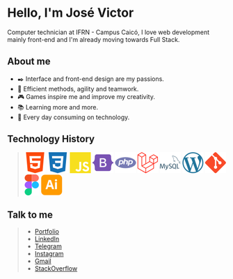 # Hello, I'm José Victor
Computer technician at IFRN - Campus Caicó, I love web development mainly front-end and I'm already moving towards Full Stack.


## About me
- ✒️ Interface and front-end design are my passions.
- 💪 Efficient methods, agility and teamwork.
- 🎮 Games inspire me and improve my creativity.
- 📚 Learning more and more.
- 🤖 Every day consuming on technology.

## Technology History
> <img title="HTML5" src="icons/html5.svg">
> <img title="CSS3" src="icons/css3.svg">
> <img title="JavaScript" src="icons/javascript.svg">
> <img title="Bootstrap" src="icons/bootstrap.svg">
> <img title="PHP" src="icons/php.svg">
> <img title="Laravel" src="icons/laravel.svg">
> <img title="MySQL" src="icons/mysql.svg">
> <img title="WordPress" src="icons/wordpress.svg">
> <img title="Git" src="icons/git.svg">
> <img title="Figma" src="icons/figma.svg">
> <img title="Adobe Illustrator" src="icons/adobeillustrator.svg">

## Talk to me

> - <a href="https://victormedeiros1.github.io/Portfolio/">Portfolio</a>
> - <a href="https://www.linkedin.com/in/jos%C3%A9-victor-dev/">LinkedIn</a>
> - <a href="https://t.me/VictorMedeirosDev">Telegram</a>
> - <a href="https://www.instagram.com/victor_mdrss/">Instagram</a>
> - <a href="mailto:josevictordev@gmail.com?subject=Hello">Gmail</a>
> - <a href="https://stackoverflow.com/users/15435009/victor-medeiros">StackOverflow</a>
